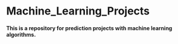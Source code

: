 # Machine_Learning_Projects
#### This is a repository for prediction projects with machine learning algorithms.
